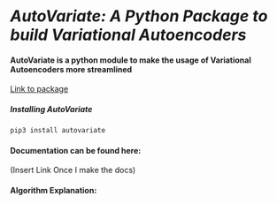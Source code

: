 # *AutoVariate: A Python Package to build Variational Autoencoders* 

#### AutoVariate is a python module to make the usage of Variational Autoencoders more streamlined

[Link to package](https://pypi.org/project/autovariate?target=_blank)
##### Installing AutoVariate

```bash
pip3 install autovariate
```

#### Documentation can be found here:

(Insert Link Once I make the docs)

#### Algorithm Explanation:







